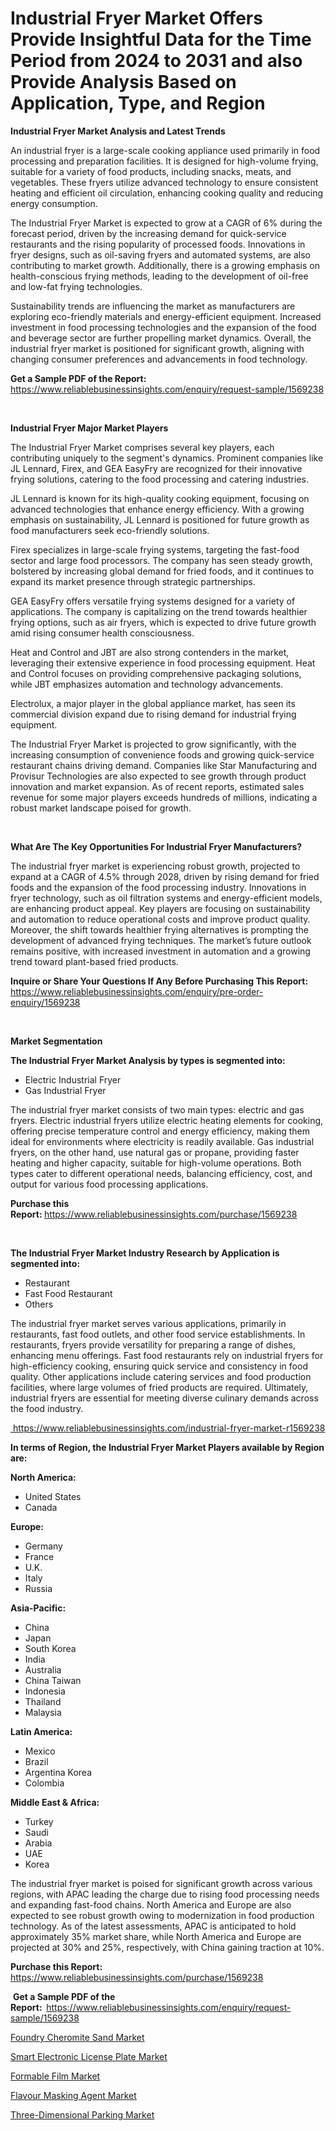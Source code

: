 <p><h1>Industrial Fryer Market Offers Provide Insightful Data for the Time Period from 2024 to 2031 and also Provide Analysis Based on Application, Type, and Region</h1></p><p><strong>Industrial Fryer Market Analysis and Latest Trends</strong></p>
<p><p>An industrial fryer is a large-scale cooking appliance used primarily in food processing and preparation facilities. It is designed for high-volume frying, suitable for a variety of food products, including snacks, meats, and vegetables. These fryers utilize advanced technology to ensure consistent heating and efficient oil circulation, enhancing cooking quality and reducing energy consumption.</p><p>The Industrial Fryer Market is expected to grow at a CAGR of 6% during the forecast period, driven by the increasing demand for quick-service restaurants and the rising popularity of processed foods. Innovations in fryer designs, such as oil-saving fryers and automated systems, are also contributing to market growth. Additionally, there is a growing emphasis on health-conscious frying methods, leading to the development of oil-free and low-fat frying technologies.</p><p>Sustainability trends are influencing the market as manufacturers are exploring eco-friendly materials and energy-efficient equipment. Increased investment in food processing technologies and the expansion of the food and beverage sector are further propelling market dynamics. Overall, the industrial fryer market is positioned for significant growth, aligning with changing consumer preferences and advancements in food technology.</p></p>
<p><strong>Get a Sample PDF of the Report:&nbsp;</strong> <a href="https://www.reliablebusinessinsights.com/enquiry/request-sample/1569238?utm_campaign=1138&utm_medium=2&utm_source=Github&utm_content=ia&utm_term=14102024&utm_id=industrial-fryer">https://www.reliablebusinessinsights.com/enquiry/request-sample/1569238</a></p>
<p>&nbsp;</p>
<p><strong>Industrial Fryer Major Market Players</strong></p>
<p><p>The Industrial Fryer Market comprises several key players, each contributing uniquely to the segment's dynamics. Prominent companies like JL Lennard, Firex, and GEA EasyFry are recognized for their innovative frying solutions, catering to the food processing and catering industries.</p><p>JL Lennard is known for its high-quality cooking equipment, focusing on advanced technologies that enhance energy efficiency. With a growing emphasis on sustainability, JL Lennard is positioned for future growth as food manufacturers seek eco-friendly solutions.</p><p>Firex specializes in large-scale frying systems, targeting the fast-food sector and large food processors. The company has seen steady growth, bolstered by increasing global demand for fried foods, and it continues to expand its market presence through strategic partnerships.</p><p>GEA EasyFry offers versatile frying systems designed for a variety of applications. The company is capitalizing on the trend towards healthier frying options, such as air fryers, which is expected to drive future growth amid rising consumer health consciousness.</p><p>Heat and Control and JBT are also strong contenders in the market, leveraging their extensive experience in food processing equipment. Heat and Control focuses on providing comprehensive packaging solutions, while JBT emphasizes automation and technology advancements.</p><p>Electrolux, a major player in the global appliance market, has seen its commercial division expand due to rising demand for industrial frying equipment. </p><p>The Industrial Fryer Market is projected to grow significantly, with the increasing consumption of convenience foods and growing quick-service restaurant chains driving demand. Companies like Star Manufacturing and Provisur Technologies are also expected to see growth through product innovation and market expansion. As of recent reports, estimated sales revenue for some major players exceeds hundreds of millions, indicating a robust market landscape poised for growth.</p></p>
<p>&nbsp;</p>
<p><strong>What Are The Key Opportunities For Industrial Fryer Manufacturers?</strong></p>
<p><p>The industrial fryer market is experiencing robust growth, projected to expand at a CAGR of 4.5% through 2028, driven by rising demand for fried foods and the expansion of the food processing industry. Innovations in fryer technology, such as oil filtration systems and energy-efficient models, are enhancing product appeal. Key players are focusing on sustainability and automation to reduce operational costs and improve product quality. Moreover, the shift towards healthier frying alternatives is prompting the development of advanced frying techniques. The market’s future outlook remains positive, with increased investment in automation and a growing trend toward plant-based fried products.</p></p>
<p><strong>Inquire or Share Your Questions If Any Before Purchasing This Report:</strong> <a href="https://www.reliablebusinessinsights.com/enquiry/pre-order-enquiry/1569238?utm_campaign=1138&utm_medium=2&utm_source=Github&utm_content=ia&utm_term=14102024&utm_id=industrial-fryer">https://www.reliablebusinessinsights.com/enquiry/pre-order-enquiry/1569238</a></p>
<p>&nbsp;</p>
<p><strong>Market Segmentation</strong></p>
<p><strong>The Industrial Fryer Market Analysis by types is segmented into:</strong></p>
<p><ul><li>Electric Industrial Fryer</li><li>Gas Industrial Fryer</li></ul></p>
<p><p>The industrial fryer market consists of two main types: electric and gas fryers. Electric industrial fryers utilize electric heating elements for cooking, offering precise temperature control and energy efficiency, making them ideal for environments where electricity is readily available. Gas industrial fryers, on the other hand, use natural gas or propane, providing faster heating and higher capacity, suitable for high-volume operations. Both types cater to different operational needs, balancing efficiency, cost, and output for various food processing applications.</p></p>
<p><strong>Purchase this Report:&nbsp;</strong><a href="https://www.reliablebusinessinsights.com/purchase/1569238?utm_campaign=1138&utm_medium=2&utm_source=Github&utm_content=ia&utm_term=14102024&utm_id=industrial-fryer">https://www.reliablebusinessinsights.com/purchase/1569238</a></p>
<p>&nbsp;</p>
<p><strong>The Industrial Fryer Market Industry Research by Application is segmented into:</strong></p>
<p><ul><li>Restaurant</li><li>Fast Food Restaurant</li><li>Others</li></ul></p>
<p><p>The industrial fryer market serves various applications, primarily in restaurants, fast food outlets, and other food service establishments. In restaurants, fryers provide versatility for preparing a range of dishes, enhancing menu offerings. Fast food restaurants rely on industrial fryers for high-efficiency cooking, ensuring quick service and consistency in food quality. Other applications include catering services and food production facilities, where large volumes of fried products are required. Ultimately, industrial fryers are essential for meeting diverse culinary demands across the food industry.</p></p>
<p><a href="https://www.reliablebusinessinsights.com/industrial-fryer-market-r1569238?utm_campaign=1138&utm_medium=2&utm_source=Github&utm_content=ia&utm_term=14102024&utm_id=industrial-fryer">&nbsp;https://www.reliablebusinessinsights.com/industrial-fryer-market-r1569238</a></p>
<p><strong>In terms of Region, the Industrial Fryer Market Players available by Region are:</strong></p>
<p>
    <p> <strong> North America: </strong>
        <ul>
            <li>United States</li>
            <li>Canada</li>
        </ul>
        </p> 
    <p> <strong> Europe: </strong>
        <ul>
            <li>Germany</li>
            <li>France</li>
            <li>U.K.</li>
            <li>Italy</li>
            <li>Russia</li>
        </ul>
        </p> 
    <p> <strong> Asia-Pacific: </strong>
        <ul>
            <li>China</li>
            <li>Japan</li>
            <li>South Korea</li>
            <li>India</li>
            <li>Australia</li>
            <li>China Taiwan</li>
            <li>Indonesia</li>
            <li>Thailand</li>
            <li>Malaysia</li>
        </ul>
        </p> 
    <p> <strong> Latin America: </strong>
        <ul>
            <li>Mexico</li>
            <li>Brazil</li>
            <li>Argentina Korea</li>
            <li>Colombia</li>
        </ul>
        </p> 
    <p> <strong> Middle East & Africa: </strong>
        <ul>
            <li>Turkey</li>
            <li>Saudi</li>
            <li>Arabia</li>
            <li>UAE</li>
            <li>Korea</li>
        </ul>
    </p>
    </p>
<p><p>The industrial fryer market is poised for significant growth across various regions, with APAC leading the charge due to rising food processing needs and expanding fast-food chains. North America and Europe are also expected to see robust growth owing to modernization in food production technology. As of the latest assessments, APAC is anticipated to hold approximately 35% market share, while North America and Europe are projected at 30% and 25%, respectively, with China gaining traction at 10%.</p></p>
<p><strong>Purchase this Report: </strong><a href="https://www.reliablebusinessinsights.com/purchase/1569238?utm_campaign=1138&utm_medium=2&utm_source=Github&utm_content=ia&utm_term=14102024&utm_id=industrial-fryer">https://www.reliablebusinessinsights.com/purchase/1569238</a></p>
<p>&nbsp;<strong>Get a Sample PDF of the Report:&nbsp;&nbsp;</strong><a href="https://www.reliablebusinessinsights.com/enquiry/request-sample/1569238?utm_campaign=1138&utm_medium=2&utm_source=Github&utm_content=ia&utm_term=14102024&utm_id=industrial-fryer">https://www.reliablebusinessinsights.com/enquiry/request-sample/1569238</a></p>
<p><strong></strong></p>
<p><p><a href="https://www.linkedin.com/pulse/foundry-cheromite-sand-industry-sector-market-dynamics-3r9cc?trk=public_post_embed_feed-article-content&utm_campaign=1138&utm_medium=2&utm_source=Github&utm_content=ia&utm_term=14102024&utm_id=industrial-fryer">Foundry Cheromite Sand Market</a></p><p><a href="https://www.linkedin.com/pulse/smart-electronic-license-plate-market-size-share-analysis-bmjoc?trk=public_post_embed_feed-article-content&utm_campaign=1138&utm_medium=2&utm_source=Github&utm_content=ia&utm_term=14102024&utm_id=industrial-fryer">Smart Electronic License Plate Market</a></p><p><a href="https://github.com/boringzqthorperec/Market-Research-Report-List-1/blob/main/formable-film-market.md?utm_campaign=1138&utm_medium=2&utm_source=Github&utm_content=ia&utm_term=14102024&utm_id=industrial-fryer">Formable Film Market</a></p><p><a href="https://github.com/mynearvphamillwd7/Market-Research-Report-List-1/blob/main/flavour-masking-agent-market.md?utm_campaign=1138&utm_medium=2&utm_source=Github&utm_content=ia&utm_term=14102024&utm_id=industrial-fryer">Flavour Masking Agent Market</a></p><p><a href="https://www.linkedin.com/pulse/global-three-dimensional-parking-industry-analysis-report-wqi0f?trk=public_post_embed_feed-article-content&utm_campaign=1138&utm_medium=2&utm_source=Github&utm_content=ia&utm_term=14102024&utm_id=industrial-fryer">Three-Dimensional Parking Market</a></p></p>